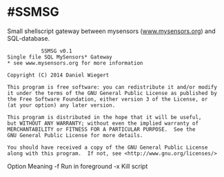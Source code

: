 #SSMSG
=====

Small shellscript gateway between mysensors (www.mysensors.org) and SQL-database.

               SSMSG v0.1
    Single file SQL MySensors* Gateway
    * see www.mysensors.org for more information

    Copyright (C) 2014 Daniel Wiegert

    This program is free software: you can redistribute it and/or modify
    it under the terms of the GNU General Public License as published by
    the Free Software Foundation, either version 3 of the License, or
    (at your option) any later version.

    This program is distributed in the hope that it will be useful,
    but WITHOUT ANY WARRANTY; without even the implied warranty of
    MERCHANTABILITY or FITNESS FOR A PARTICULAR PURPOSE.  See the
    GNU General Public License for more details.

    You should have received a copy of the GNU General Public License
    along with this program.  If not, see <http://www.gnu.org/licenses/>


 Option                Meaning
  -f                   Run in foreground
  -x                   Kill script
